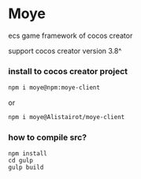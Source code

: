 # Moye
ecs game framework of cocos creator  

support cocos creator version 3.8^  

### install to cocos creator project
```bash
npm i moye@npm:moye-client
```
or
```bash
npm i moye@Alistairot/moye-client
```

### how to compile src?
```
npm install
cd gulp
gulp build
```